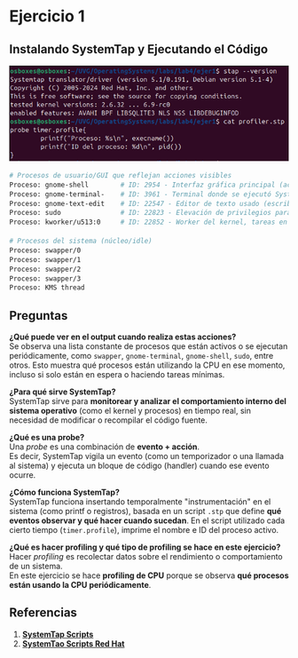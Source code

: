 # Ejercicio 1

## Instalando SystemTap y Ejecutando el Código

![Resultados](../images/ejercicio1.png "Resultados")

```bash
# Procesos de usuario/GUI que reflejan acciones visibles
Proceso: gnome-shell        # ID: 2954 - Interfaz gráfica principal (acciones en escritorio, mover ventanas)
Proceso: gnome-terminal-    # ID: 3961 - Terminal donde se ejecutó SystemTap
Proceso: gnome-text-edit    # ID: 22547 - Editor de texto usado (escribir y guardar)
Proceso: sudo               # ID: 22823 - Elevación de privilegios para ejecutar SystemTap
Proceso: kworker/u513:0     # ID: 22852 - Worker del kernel, tareas en background

# Procesos del sistema (núcleo/idle)
Proceso: swapper/0
Proceso: swapper/1
Proceso: swapper/2
Proceso: swapper/3
Proceso: KMS thread
```

## Preguntas

**¿Qué puede ver en el output cuando realiza estas acciones?**  
Se observa una lista constante de procesos que están activos o se ejecutan periódicamente, como `swapper`, `gnome-terminal`, `gnome-shell`, `sudo`, entre otros. Esto muestra qué procesos están utilizando la CPU en ese momento, incluso si solo están en espera o haciendo tareas mínimas.

**¿Para qué sirve SystemTap?**  
SystemTap sirve para **monitorear y analizar el comportamiento interno del sistema operativo** (como el kernel y procesos) en tiempo real, sin necesidad de modificar o recompilar el código fuente.

**¿Qué es una probe?**  
Una *probe* es una combinación de **evento + acción**.  
Es decir, SystemTap vigila un evento (como un temporizador o una llamada al sistema) y ejecuta un bloque de código (handler) cuando ese evento ocurre.

**¿Cómo funciona SystemTap?**  
SystemTap funciona insertando temporalmente "instrumentación" en el sistema (como printf o registros), basada en un script `.stp` que define **qué eventos observar y qué hacer cuando sucedan**. En el script utilizado cada cierto tiempo (`timer.profile`), imprime el nombre e ID del proceso activo.

**¿Qué es hacer profiling y qué tipo de profiling se hace en este ejercicio?**  
Hacer *profiling* es recolectar datos sobre el rendimiento o comportamiento de un sistema.  
En este ejercicio se hace **profiling de CPU** porque se observa **qué procesos están usando la CPU periódicamente**.

## Referencias

1. **[SystemTap Scripts](https://sourceware.org/systemtap/SystemTap_Beginners_Guide/scripts.html)**
2. **[SystemTao Scripts Red Hat](https://docs.redhat.com/en/documentation/red_hat_enterprise_linux/7/html/systemtap_beginners_guide/scripts#systemtapscript-handler)**
